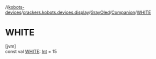 //[kobots-devices](../../../../index.md)/[crackers.kobots.devices.display](../../index.md)/[GrayOled](../index.md)/[Companion](index.md)/[WHITE](-w-h-i-t-e.md)

# WHITE

[jvm]\
const val [WHITE](-w-h-i-t-e.md): [Int](https://kotlinlang.org/api/latest/jvm/stdlib/kotlin/-int/index.html) = 15
